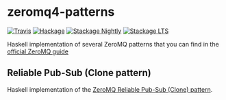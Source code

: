 zeromq4-patterns
================

[![Travis](https://travis-ci.org/hverr/zeromq4-patterns.svg?branch=master)](https://travis-ci.org/hverr/zeromq4-patterns)
[![Hackage](https://img.shields.io/hackage/v/zeromq4-patterns.svg?maxAge=2592000)](https://hackage.haskell.org/package/zeromq4-patterns)
[![Stackage Nightly](http://stackage.org/package/zeromq4-patterns/badge/nightly)](http://stackage.org/nightly/package/zeromq4-patterns)
[![Stackage LTS](http://stackage.org/package/zeromq4-patterns/badge/lts)](http://stackage.org/lts/package/zeromq4-patterns)

Haskell implementation of several ZeroMQ patterns that you can find in the [official ZeroMQ guide][zeromq-guide]

  [zeromq-guide]: http://zguide.zeromq.org/

## Reliable Pub-Sub (Clone pattern)

Haskell implementation of the [ZeroMQ Reliable Pub-Sub (Clone) pattern][zeromq-clone].

  [zeromq-clone]: http://zguide.zeromq.org/page:all#Reliable-Pub-Sub-Clone-Pattern
